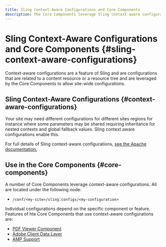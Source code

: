 ```yaml
---
title: Sling Context-Aware Configurations and Core Components
description: The Core Components leverage Sling context-aware configurations for certain features
---
```


# Sling Context-Aware Configurations and Core Components {#sling-context-aware-configurations}

Context-aware configurations are a feature of Sling and are configurations that are related to a content resource or a resource tree and are leveraged by the Core Components to allow site-wide configurations.

## Sling Context-Aware Configurations {#context-aware-configurations}

Your site may need different configurations for different sites regions for instance where some parameters may be shared requiring inheritance for nested contexts and global fallback values. Sling context aware configurations enable this.

For full details of Sling context-aware configurations, [see the Apache documentation.](https://sling.apache.org/documentation/bundles/context-aware-configuration/context-aware-configuration.html)

## Use in the Core Components {#core-components}

A number of Core Components leverage context-aware configurations. All are located under the following node:

* `/conf/<my-site>/sling:configs/<my-configuration>`

Individual configurations depend on the specific component or feature. Features of hte Core Components that use context-aware configurations are:

* [PDF Viewer Component](https://github.com/adobe/aem-core-wcm-components/tree/master/content/src/content/jcr_root/apps/core/wcm/components/pdfviewer/v1/pdfviewer#context-aware-config)
* [Adobe Client Data Layer](/help/developing/data-layer/overview.md#installation-activation)
* [AMP Support](https://github.com/adobe/aem-core-wcm-components/tree/master/extensions/amp)
